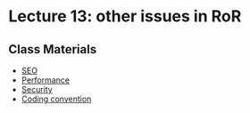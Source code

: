 Lecture 13: other issues in RoR
===============================

Class Materials
---------------

* [SEO](13.1-seo.md)
* [Performance](13.2-performance.md)
* [Security](13.3-security.md)
* [Coding convention](13.4-coding.md)

